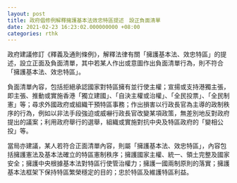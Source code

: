 ```yaml
---
layout: post
title: 政府倡修例解釋擁護基本法效忠特區提述　設正負面清單
date: 2021-02-23 16:23:02.000000000 +08:00
categories: rthk
---
```


政府建議修訂《釋義及通則條例》，解釋法律有關「擁護基本法、效忠特區」的提述，設立正面及負面清單，其中若某人作出或意圖作出負面清單行為，則不符合「擁護基本法、效忠特區」。

負面清單內容，包括拒絕承認國家對特區擁有並行使主權；宣揚或支持港獨主張，即主張、推動或實施香港「獨立建國」、「自決主權或治權」、「全民投票」、「全民制憲」等；尋求外國政府或組織干預特區事務；作出損害以行政長官為主導的政制秩序的行為，例如以非法手段強迫或威嚇行政長官改變某項政策，無差別地反對政府提出的議案；利用政府舉行的選舉，組織或實施對抗中央及特區政府的「變相公投」等。

當局亦建議，某人若符合正面清單內容，則屬「擁護基本法、效忠特區」，內容包括擁護憲法及基本法確立的特區憲制秩序；擁護國家主權、統一、領土完整及國家安全；擁護中央根據基本法對特區行使管治權力；擁護一國兩制原則的落實；擁護基本法框架下保持特區繁榮穩定的目的；忠於特區及維護特區利益。
